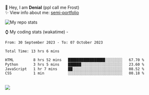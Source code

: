 🤚 Hey, I am **Denial** (ppl call me Frost)  
✨ View info about me: [semi-portfolio](https://frostx.is-a.dev)

<img alt="My repo stats" src="https://github-readme-stats.vercel.app/api?username=FrostX-Official&show_icons=true&theme=radical">

⌚ My coding stats (wakatime) -

<!--START_SECTION:waka-->

```txt
From: 30 September 2023 - To: 07 October 2023

Total Time: 13 hrs 6 mins

HTML         8 hrs 52 mins   █████████████████░░░░░░░░   67.70 %
Python       3 hrs 5 mins    ██████░░░░░░░░░░░░░░░░░░░   23.60 %
JavaScript   1 hr 7 mins     ██░░░░░░░░░░░░░░░░░░░░░░░   08.52 %
CSS          1 min           ░░░░░░░░░░░░░░░░░░░░░░░░░   00.18 %
```

<!--END_SECTION:waka-->
<br>
<img src="https://spotify-github-profile.vercel.app/api/view.svg?uid=31srkkuzzvig3lqyqlakxnoqfz6y&cover_image=true&theme=default&show_offline=true&background_color=0d1117&interchange=false&bar_color=7024ff">
